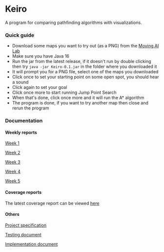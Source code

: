 # Keiro
A program for comparing pathfinding algorithms with visualizations.
### Quick guide
- Download some maps you want to try out (as a PNG) from the [Moving AI Lab](https://www.movingai.com/benchmarks/grids.html)
- Make sure you have Java 16
- Run the jar from the latest release, if it doesn't run by double clicking then try `java -jar Keiro-0.1.jar` in the folder where you downloaded it
- It will prompt you for a PNG file, select one of the maps you downloaded
- Click once to set your starting point on some open spot, you should hear a sound
- Click again to set your goal
- Click once more to start running Jump Point Search
- When that's done, click once more and it will run the A\* algorithm
- The program is done, if you want to try another map then close and rerun the program

### Documentation
#### Weekly reports
[Week 1](https://github.com/JimiUrsin/Keiro/blob/main/documentation/weekly%20reports/week%201%20report.md) 

[Week 2](https://github.com/JimiUrsin/Keiro/blob/main/documentation/weekly%20reports/week%202%20report.md) 

[Week 3](https://github.com/JimiUrsin/Keiro/blob/main/documentation/weekly%20reports/week%203%20report.md) 

[Week 4](https://github.com/JimiUrsin/Keiro/blob/main/documentation/weekly%20reports/week%204%20report.md) 

[Week 5](https://github.com/JimiUrsin/Keiro/blob/main/documentation/weekly%20reports/week%205%20report.md)

#### Coverage reports
The latest coverage report can be viewed [here](https://htmlpreview.github.io/?https://github.com/JimiUrsin/Keiro/blob/main/documentation/coverage%20reports/2nd%20Oct%202021/index.html)

#### Others
[Project specification](https://github.com/JimiUrsin/Keiro/blob/main/documentation/project%20specification.md) 

[Testing document](https://github.com/JimiUrsin/Keiro/blob/main/documentation/testing%20document.md)

[Implementation document](https://github.com/JimiUrsin/Keiro/blob/main/documentation/implementation%20document.md)
